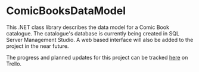 # ComicBooksDataModel
This .NET class library describes the data model for a Comic Book catalogue. The catalogue's database is currently being created in SQL Server Management Studio. A web based interface will also be added to the project in the near future.

The progress and planned updates for this project can be tracked [here](https://trello.com/b/bOZxylr6) on Trello.


